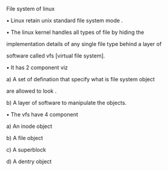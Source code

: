 File system of linux

• Linux retain unix standard file system mode .

• The linux kernel handles all types of file by hiding the

implementation details of any single file type behind a layer of

software called vfs [virtual file system].

• It has 2 component viz

a) A set of defination that specify what is file system object

are allowed to look .

b) A layer of software to manipulate the objects.

• The vfs have 4 component

a) An inode object

b) A file object

c) A superblock

d) A dentry object

